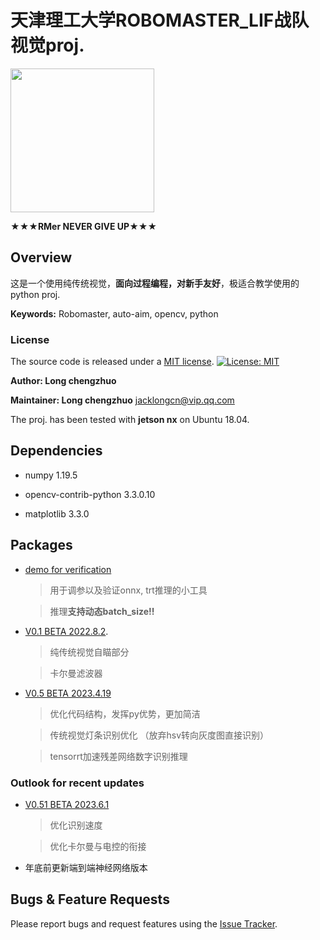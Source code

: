 # 天津理工大学ROBOMASTER_LIF战队视觉proj.

<img src="https://github.com/longchengzhuo/TUT-ROBOMASTER-LIF/blob/main/docs/0.png" width="230px">

**★★★RMer    NEVER    GIVE    UP★★★**



## Overview

这是一个使用纯传统视觉，**面向过程编程，对新手友好**，极适合教学使用的python proj.

**Keywords:** Robomaster, auto-aim, opencv, python



### License

The source code is released under a [MIT license](https://github.com/longchengzhuo/TUT-ROBOMASTER-LIF/blob/main/LICENSE).
[![License: MIT](https://img.shields.io/badge/License-MIT-blue.svg)](https://opensource.org/licenses/MIT)

**Author: Long chengzhuo**

**Maintainer: Long chengzhuo**
jacklongcn@vip.qq.com

The proj. has been tested with **jetson nx** on Ubuntu 18.04.


## Dependencies

- numpy 1.19.5

- opencv-contrib-python 3.3.0.10

- matplotlib 3.3.0



## Packages

* [demo for verification](https://github.com/longchengzhuo/TUT-ROBOMASTER-LIF/tree/main/demo%20for%20verification)
    > 用于调参以及验证onnx, trt推理的小工具
    
    > 推理**支持动态batch_size!!**
    
* [V0.1 BETA 2022.8.2](https://github.com/longchengzhuo/TUT-ROBOMASTER-LIF/tree/main/V0.1%20BETA%202022.8.2).
    > 纯传统视觉自瞄部分
    
    > 卡尔曼滤波器

* [V0.5 BETA 2023.4.19](https://github.com/longchengzhuo/TUT-ROBOMASTER-LIF/tree/main/V0.5%20BETA%202023.4.19) 
    > 优化代码结构，发挥py优势，更加简洁
    
    > 传统视觉灯条识别优化 （放弃hsv转向灰度图直接识别）
    
    > tensorrt加速残差网络数字识别推理

### Outlook for recent updates
* [V0.51 BETA 2023.6.1](https://github.com/longchengzhuo/TUT-ROBOMASTER-LIF/tree/main/V0.51%20BETA%202023.6.1)
    > 优化识别速度
    
    > 优化卡尔曼与电控的衔接

* 年底前更新端到端神经网络版本

## Bugs & Feature Requests

Please report bugs and request features using the [Issue Tracker](https://github.com/longchengzhuo/TUT-ROBOMASTER-LIF/issues).

